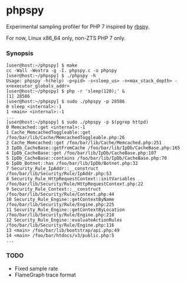 # phpspy

Experimental sampling profiler for PHP 7 inspired by [rbspy][0].

For now, Linux x86_64 only, non-ZTS PHP 7 only.

### Synopsis

    [user@host:~/phpspy] $ make
    cc -Wall -Wextra -g -I. phpspy.c -o phpspy
    [user@host:~/phpspy] $ ./phpspy -h
    Usage: phpspy -h(help) -p<pid> -s<sleep_us> -n<max_stack_depth> -x<executor_globals_addr>
    [user@host:~/phpspy] $ php -r 'sleep(120);' &
    [1] 28586
    [user@host:~/phpspy] $ sudo ./phpspy -p 28586
    0 sleep <internal>:-1
    1 <main> <internal>:-1
    ...
    [user@host:~/phpspy] $ sudo ./phpspy -p $(pgrep httpd)
    0 Memcached::get <internal>:-1
    1 Cache_MemcachedToggleable::get /foo/bar/lib/Cache/MemcachedToggleable.php:26
    2 Cache_Memcached::get /foo/bar/lib/Cache/Memcached.php:251
    3 IpDb_CacheBase::getFromCache /foo/bar/lib/IpDb/CacheBase.php:165
    4 IpDb_CacheBase::get /foo/bar/lib/IpDb/CacheBase.php:107
    5 IpDb_CacheBase::contains /foo/bar/lib/IpDb/CacheBase.php:70
    6 IpDb_Botnet::has /foo/bar/lib/IpDb/Botnet.php:32
    7 Security_Rule_IpAddr::__construct /foo/bar/lib/Security/Rule/IpAddr.php:53
    8 Security_Rule_HttpRequestContext::initVariables /foo/bar/lib/Security/Rule/HttpRequestContext.php:22
    9 Security_Rule_Context::__construct /foo/bar/lib/Security/Rule/Context.php:44
    10 Security_Rule_Engine::getContextByName /foo/bar/lib/Security/Rule/Engine.php:225
    11 Security_Rule_Engine::getContextByLocation /foo/bar/lib/Security/Rule/Engine.php:210
    12 Security_Rule_Engine::evaluateActionRules /foo/bar/lib/Security/Rule/Engine.php:116
    13 <main> /foo/bar/lib/bootstrap/api.php:49
    14 <main> /foo/bar/htdocs/v3/public.php:5
    ...

### TODO

* Fixed sample rate
* FlameGraph trace format

[0]: https://github.com/rbspy/rbspy
